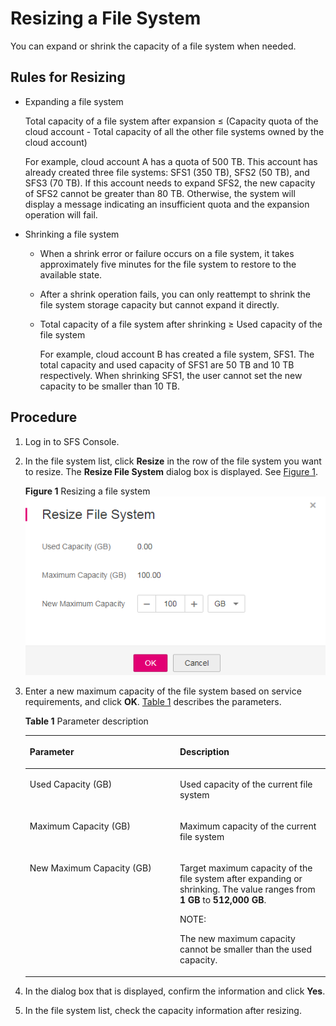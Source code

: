# Resizing a File System<a name="sfs_01_0039"></a>

You can expand or shrink the capacity of a file system when needed.

## Rules for Resizing<a name="section20105436211757"></a>

-   Expanding a file system

    Total capacity of a file system after expansion ≤ \(Capacity quota of the cloud account - Total capacity of all the other file systems owned by the cloud account\)

    For example, cloud account A has a quota of 500 TB. This account has already created three file systems: SFS1 \(350 TB\), SFS2 \(50 TB\), and SFS3 \(70 TB\). If this account needs to expand SFS2, the new capacity of SFS2 cannot be greater than 80 TB. Otherwise, the system will display a message indicating an insufficient quota and the expansion operation will fail.

-   Shrinking a file system
    -   When a shrink error or failure occurs on a file system, it takes approximately five minutes for the file system to restore to the available state.
    -   After a shrink operation fails, you can only reattempt to shrink the file system storage capacity but cannot expand it directly.
    -   Total capacity of a file system after shrinking ≥ Used capacity of the file system

        For example, cloud account B has created a file system, SFS1. The total capacity and used capacity of SFS1 are 50 TB and 10 TB respectively. When shrinking SFS1, the user cannot set the new capacity to be smaller than 10 TB.



## Procedure<a name="en-us_topic_0051702894_section1607836314443"></a>

1.  Log in to SFS Console.
2.  In the file system list, click  **Resize**  in the row of the file system you want to resize. The  **Resize File System**  dialog box is displayed. See  [Figure 1](#fig50999458171929).

    **Figure  1**  Resizing a file system<a name="fig50999458171929"></a>  
    ![](figures/resizing-a-file-system.png "resizing-a-file-system")

3.  Enter a new maximum capacity of the file system based on service requirements, and click  **OK**.  [Table 1](#table1834202713541)  describes the parameters.

    **Table  1**  Parameter description

    <a name="table1834202713541"></a>
    <table><thead align="left"><tr id="row134242765411"><th class="cellrowborder" valign="top" width="50%" id="mcps1.2.3.1.1"><p id="p33421271543"><a name="p33421271543"></a><a name="p33421271543"></a>Parameter</p>
    </th>
    <th class="cellrowborder" valign="top" width="50%" id="mcps1.2.3.1.2"><p id="p2342132725418"><a name="p2342132725418"></a><a name="p2342132725418"></a>Description</p>
    </th>
    </tr>
    </thead>
    <tbody><tr id="row172041324557"><td class="cellrowborder" valign="top" width="50%" headers="mcps1.2.3.1.1 "><p id="p72048255517"><a name="p72048255517"></a><a name="p72048255517"></a>Used Capacity (GB)</p>
    </td>
    <td class="cellrowborder" valign="top" width="50%" headers="mcps1.2.3.1.2 "><p id="p5205172185510"><a name="p5205172185510"></a><a name="p5205172185510"></a>Used capacity of the current file system</p>
    </td>
    </tr>
    <tr id="row20398205885419"><td class="cellrowborder" valign="top" width="50%" headers="mcps1.2.3.1.1 "><p id="p1439885815413"><a name="p1439885815413"></a><a name="p1439885815413"></a>Maximum Capacity (GB)</p>
    </td>
    <td class="cellrowborder" valign="top" width="50%" headers="mcps1.2.3.1.2 "><p id="p23981058105414"><a name="p23981058105414"></a><a name="p23981058105414"></a>Maximum capacity of the current file system</p>
    </td>
    </tr>
    <tr id="row311311253562"><td class="cellrowborder" valign="top" width="50%" headers="mcps1.2.3.1.1 "><p id="p81132025155610"><a name="p81132025155610"></a><a name="p81132025155610"></a>New Maximum Capacity (GB)</p>
    </td>
    <td class="cellrowborder" valign="top" width="50%" headers="mcps1.2.3.1.2 "><p id="p1018375325614"><a name="p1018375325614"></a><a name="p1018375325614"></a>Target maximum capacity of the file system after expanding or shrinking. The value ranges from <strong id="b4809751457"><a name="b4809751457"></a><a name="b4809751457"></a>1 GB</strong> to <strong id="b10681155658"><a name="b10681155658"></a><a name="b10681155658"></a>512,000 GB</strong>.</p>
    <div class="note" id="note13597123622317"><a name="note13597123622317"></a><a name="note13597123622317"></a><span class="notetitle"> NOTE: </span><div class="notebody"><p id="p115971236122312"><a name="p115971236122312"></a><a name="p115971236122312"></a>The new maximum capacity cannot be smaller than the used capacity.</p>
    </div></div>
    </td>
    </tr>
    </tbody>
    </table>

4.  In the dialog box that is displayed, confirm the information and click  **Yes**.
5.  In the file system list, check the capacity information after resizing.

